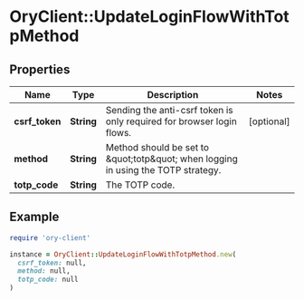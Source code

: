 # OryClient::UpdateLoginFlowWithTotpMethod

## Properties

| Name | Type | Description | Notes |
| ---- | ---- | ----------- | ----- |
| **csrf_token** | **String** | Sending the anti-csrf token is only required for browser login flows. | [optional] |
| **method** | **String** | Method should be set to \&quot;totp\&quot; when logging in using the TOTP strategy. |  |
| **totp_code** | **String** | The TOTP code. |  |

## Example

```ruby
require 'ory-client'

instance = OryClient::UpdateLoginFlowWithTotpMethod.new(
  csrf_token: null,
  method: null,
  totp_code: null
)
```

